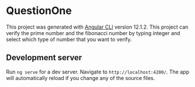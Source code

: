 # QuestionOne

This project was generated with [Angular CLI](https://github.com/angular/angular-cli) version 12.1.2.
This project can verify the prime number and the fibonacci number by typing integer and select which type of number that you want to verify.

## Development server

Run `ng serve` for a dev server. Navigate to `http://localhost:4200/`. The app will automatically reload if you change any of the source files.


